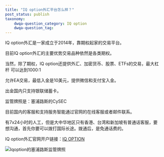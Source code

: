 ```yaml
---
title: "IQ option外汇平台怎么样？"
post_status: publish
taxonomy:
    dwqa-question_category: IQ option
    dwqa-question_tag:
---
```


IQ option外汇是一家成立于2014年，靠期权起家的交易平台。

目前IQ option外汇的主要优势交易品种依然是各类期权。

当然，除了期权，IQ option还提供外汇、加密货币、股票、ETFs的交易，最大杠杆 可以达到1000:1

允许EA交易，最低入金是10美元，提供微信和支付宝入金。

出金国内只支持银联储蓄卡。

监管牌照是：塞浦路斯的CySEC

目前国内的客服和支持服务智能通过官网的在线客服或者邮件联系。

有7x24小时的人工，但是大中华地区只有香港、台湾和新加坡有普通话客服，要想沟通，首先你要可以拨打国际长途。拨通后，是免通话费的。

IQ option外汇官网开户链接：[IQ OPTION](https://we.laowei8.com/go/iq-option "IQ OPTION")

![Iqoption的塞浦路斯监管牌照](https://we.laowei8.com/wp-content/uploads/2020/07/9c63ec1b29db1207cee7860cd3c2eda6-1.jpg)
